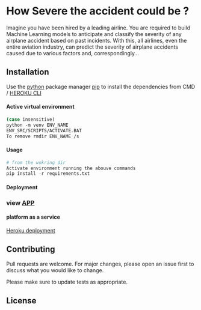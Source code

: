# How Severe the accident could be ?

Imagine you have been hired by a leading airline. You are required to build Machine Learning models to anticipate and classify the severity of any airplane accident based on past incidents. With this, all airlines, even the entire aviation industry, can predict the severity of airplane accidents caused due to various factors and, correspondingly…

## Installation

Use the [python](https://www.python.org/downloads/) package manager [pip](https://pip.pypa.io/en/stable/) to install the dependencies from CMD / [HEROKU CLI](https://devcenter.heroku.com/articles/heroku-cli)
#### Active virtual environment
```bash
(case insensitive)
python -m venv ENV_NAME
ENV_SRC/SCRIPTS/ACTIVATE.BAT   
To remove rmdir ENV_NAME /s
```
#### Usage

```python
# from the wokring dir
Activate environment running the abouve commands
pip install -r requirements.txt
```
#### Deployment 
### view [APP](https://airplane-reports.herokuapp.com/)
#### platform as a service 
[Heroku deployment](https://www.heroku.com/) 
## Contributing
Pull requests are welcome. For major changes, please open an issue first to discuss what you would like to change.

Please make sure to update tests as appropriate.

## License
